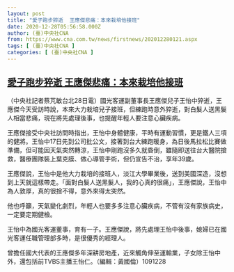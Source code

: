 ```yaml
---
layout: post
title: "愛子跑步猝逝  王應傑悲痛：本來栽培他接班"
date: 2020-12-28T05:56:58.000Z
author: (臺)中央社CNA
from: https://www.cna.com.tw/news/firstnews/202012280121.aspx
tags: [ (臺)中央社CNA ]
categories: [ (臺)中央社CNA ]
---
```

<!--1609135018000-->
[愛子跑步猝逝  王應傑悲痛：本來栽培他接班](https://www.cna.com.tw/news/firstnews/202012280121.aspx)
------

<div>
<div></div><div class="paragraph"><p>（中央社記者蔡芃敏台北28日電）國光客運副董事長王應傑兒子王怡中猝逝，王應傑今天受訪時說，本來大力栽培兒子接班，但練跑時意外猝逝，對白髮人送黑髮人相當悲痛，現在將先處理後事，也提醒年輕人要注意心臟疾病。</p><p>王應傑接受中央社訪問時指出，王怡中身體健康，平時有運動習慣，更是鐵人三項的健將。王怡中17日先到公司批公文，接著到台大練跑暖身，為日後馬拉松比賽做準備，但可能因天氣突然轉涼，王怡中剛跑沒多久就昏倒，雖隨即送往台大醫院搶救，醫療團隊裝上葉克膜、做心導管手術，但仍宣告不治，享年39歲。</p><p>王應傑說，王怡中是他大力栽培的接班人，淡江大學畢業後，送到美國深造，沒想到上天就這樣帶走。「面對白髮人送黑髮人，我的心真的很痛」，王應傑說，王怡中為人敦厚，真的很捨不得，意外來得太突然。</p><p>他也呼籲，天氣變化劇烈，年輕人也要多多注意心臟疾病，不管有沒有家族病史，一定要定期健檢。</p><p>王怡中為國光客運董事，育有一子。王應傑說，將先處理王怡中後事，媳婦已在國光客運任職管理部多時，是很優秀的經理人。</p><p>曾擔任國大代表的王應傑多年深耕房地產，近來觸角伸至運輸業，子女除王怡中外，還包括前TVBS主播王怡仁。（編輯：黃國倫）1091228</p></div>
</div>
